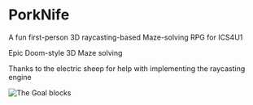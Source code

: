 # PorkNife
A fun first-person 3D raycasting-based Maze-solving RPG for ICS4U1

Epic Doom-style 3D Maze solving 

Thanks to the electric sheep for help with implementing the raycasting engine


![The Goal blocks](https://drive.google.com/file/d/1uIGWiwzssrPVwvO6veZpsKb8jvCEz2CW/view?usp=sharing)
